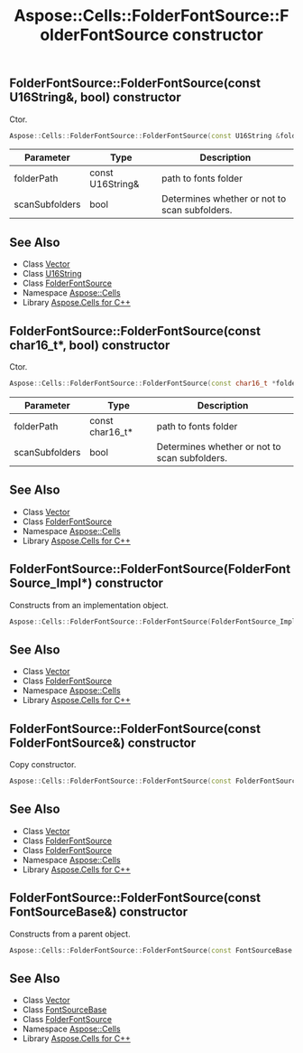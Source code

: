 ﻿---
title: Aspose::Cells::FolderFontSource::FolderFontSource constructor
linktitle: FolderFontSource
second_title: Aspose.Cells for C++ API Reference
description: 'Aspose::Cells::FolderFontSource::FolderFontSource constructor. Ctor in C++.'
type: docs
weight: 100
url: /cpp/aspose.cells/folderfontsource/folderfontsource/
---
## FolderFontSource::FolderFontSource(const U16String\&, bool) constructor


Ctor.

```cpp
Aspose::Cells::FolderFontSource::FolderFontSource(const U16String &folderPath, bool scanSubfolders)
```


| Parameter | Type | Description |
| --- | --- | --- |
| folderPath | const U16String\& | path to fonts folder |
| scanSubfolders | bool | Determines whether or not to scan subfolders. |

## See Also

* Class [Vector](../../vector/)
* Class [U16String](../../u16string/)
* Class [FolderFontSource](../)
* Namespace [Aspose::Cells](../../)
* Library [Aspose.Cells for C++](../../../)
## FolderFontSource::FolderFontSource(const char16_t*, bool) constructor


Ctor.

```cpp
Aspose::Cells::FolderFontSource::FolderFontSource(const char16_t *folderPath, bool scanSubfolders)
```


| Parameter | Type | Description |
| --- | --- | --- |
| folderPath | const char16_t* | path to fonts folder |
| scanSubfolders | bool | Determines whether or not to scan subfolders. |

## See Also

* Class [Vector](../../vector/)
* Class [FolderFontSource](../)
* Namespace [Aspose::Cells](../../)
* Library [Aspose.Cells for C++](../../../)
## FolderFontSource::FolderFontSource(FolderFontSource_Impl*) constructor


Constructs from an implementation object.

```cpp
Aspose::Cells::FolderFontSource::FolderFontSource(FolderFontSource_Impl *impl)
```

## See Also

* Class [Vector](../../vector/)
* Class [FolderFontSource](../)
* Namespace [Aspose::Cells](../../)
* Library [Aspose.Cells for C++](../../../)
## FolderFontSource::FolderFontSource(const FolderFontSource\&) constructor


Copy constructor.

```cpp
Aspose::Cells::FolderFontSource::FolderFontSource(const FolderFontSource &src)
```

## See Also

* Class [Vector](../../vector/)
* Class [FolderFontSource](../)
* Class [FolderFontSource](../)
* Namespace [Aspose::Cells](../../)
* Library [Aspose.Cells for C++](../../../)
## FolderFontSource::FolderFontSource(const FontSourceBase\&) constructor


Constructs from a parent object.

```cpp
Aspose::Cells::FolderFontSource::FolderFontSource(const FontSourceBase &src)
```

## See Also

* Class [Vector](../../vector/)
* Class [FontSourceBase](../../fontsourcebase/)
* Class [FolderFontSource](../)
* Namespace [Aspose::Cells](../../)
* Library [Aspose.Cells for C++](../../../)
